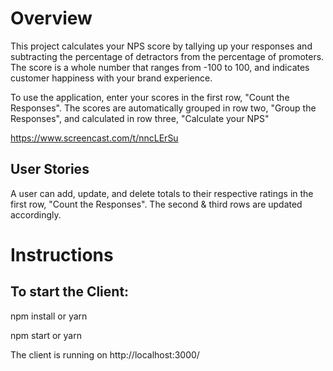 # Overview

This project calculates your NPS score by tallying up your responses and subtracting the percentage of detractors from the percentage of promoters. The score is a whole number that ranges from -100 to 100, and indicates customer happiness with your brand experience.

To use the application, enter your scores in the first row, "Count the Responses". The scores are automatically grouped in row two, "Group the Responses", and calculated in row three, "Calculate your NPS" 

https://www.screencast.com/t/nncLErSu

## User Stories
A user can add, update, and delete totals to their respective ratings in the first row, "Count the Responses". The second & third rows are updated accordingly.

# Instructions

## To start the Client:

npm install or yarn

npm start or  yarn

The client is running on http://localhost:3000/
